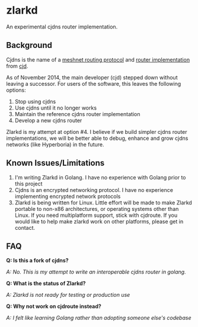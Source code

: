 zlarkd
======

An experimental cjdns router implementation.

## Background

Cjdns is the name of a [meshnet routing protocol](https://github.com/cjdelisle/cjdns/blob/master/doc/Whitepaper.md) and [router implementation](https://github.com/cjdelisle/cjdns) from [cjd](https://github.com/cjdelisle).

As of November 2014, the main developer (cjd) stepped down without leaving a successor. For users of the software, this leaves the following options:

1. Stop using cjdns
2. Use cjdns until it no longer works
3. Maintain the reference cjdns router implementation
4. Develop a new cjdns router

Zlarkd is my attempt at option #4. I believe if we build simpler cjdns router implementations, we will be better able to debug, enhance and grow cjdns networks (like Hyperboria) in the future.

## Known Issues/Limitations

1. I'm writing Zlarkd in Golang. I have no experience with Golang prior to this project
2. Cjdns is an encrypted networking protocol. I have no experience implementing encrypted network protocols 
2. Zlarkd is being written for Linux. Little effort will be made to make Zlarkd portable to non-x86 architectures, or operating systems other than Linux. If you need multiplatform support, stick with cjdroute. If you would like to help make zlarkd work on other platforms, please get in contact.

## FAQ

**Q: Is this a fork of cjdns?**

*A: No. This is my attempt to write an interoperable cjdns router in golang.*

**Q: What is the status of Zlarkd?** 

*A: Zlarkd is not ready for testing or production use*

**Q: Why not work on cjdroute instead?**

*A: I felt like learning Golang rather than adopting someone else's codebase*